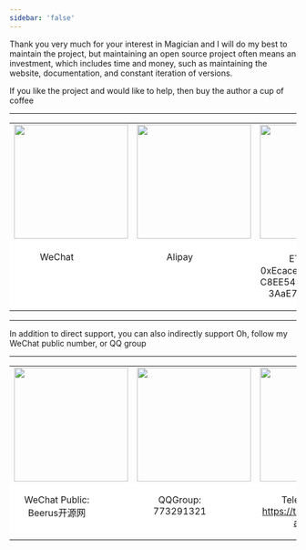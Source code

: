 ```yaml
---
sidebar: 'false'
---
```


Thank you very much for your interest in Magician and I will do my best to maintain the project, but maintaining an open source project often means an investment, which includes time and money, such as maintaining the website, documentation, and constant iteration of versions.

If you like the project and would like to help, then buy the author a cup of coffee

<hr/>

<table style="border:0px">
    <tr style="border:0px">
        <td style="border:0px;text-align:center"><img src="https://beeruscc.com/source/images/wx.webp" width="200px"/></td>
        <td style="border:0px;text-align:center"><img src="https://beeruscc.com/source/images/alipay.webp" width="200px"/></td>
        <td style="border:0px;text-align:center"><img src="https://beeruscc.com/source/images/eth.png" width="200px"/></td>
        <td style="border:0px;text-align:center"><img src="https://beeruscc.com/source/images/usdt.png" width="200px"/></td>
    </tr>
    <tr style="border:0px; background-color:#ffffff">
        <td style="border:0px;text-align:center" valign="top"><p style="width:150px">WeChat</p></td>
        <td style="border:0px;text-align:center" valign="top"><p style="width:150px">Alipay</p></td>
        <td style="border:0px;text-align:center" valign="top"><p style="width:150px;word-wrap: break-word; word-break: normal;">ETH：0xEcaceF1040C5dC8EE5430b5f252e3AaE7Bbb6EF3</p></td>
        <td style="border:0px;text-align:center" valign="top"><p style="width:150px;word-wrap: break-word; word-break: normal;">USDT(ERC-20)：0xEcaceF1040C5dC8EE5430b5f252e3AaE7Bbb6EF3</p></td>
    </tr>
</table>

<hr/>

In addition to direct support, you can also indirectly support Oh, follow my WeChat public number, or QQ group

<hr/>

<table style="border:0px">
    <tr style="border:0px">
        <td style="border:0px;text-align:center"><img src="https://beeruscc.com/source/images/weixingzh.jpeg" width="200px"/></td>
        <td style="border:0px;text-align:center"><img src="https://beeruscc.com/source/images/qq.png" width="200px"/></td>
        <td style="border:0px;text-align:center"><img src="https://beeruscc.com/source/images/tealgram.jpeg" width="200px"/></td>
    </tr>
    <tr style="border:0px; background-color:#ffffff">
        <td style="border:0px;text-align:center" valign="top"><p style="width:150px">WeChat Public: Beerus开源网</p></td>
        <td style="border:0px;text-align:center" valign="top"><p style="width:150px">QQGroup: 773291321</p></td>
        <td style="border:0px;text-align:center" valign="top"><p style="width:150px">Telegram: <a href="https://t.me/magicianio">https://t.me/magicianio</a></p></td>
    </tr>
</table>